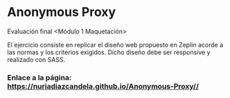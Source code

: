 # Anonymous Proxy #

Evaluación final <Módulo 1 Maquetación> 

El ejercicio consiste en replicar el diseño web propuesto en Zeplin acorde a las normas y los criterios exigidos. 
Dicho diseño debe ser responsive y realizado con SASS.

### Enlace a la página: https://nuriadiazcandela.github.io/Anonymous-Proxy// ###

